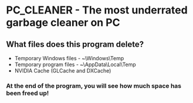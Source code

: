 # PC_CLEANER - The most underrated garbage cleaner on PC

## What files does this program delete?

- Temporary Windows files - ~\Windows\Temp
- Temporary program files - ~\AppData\Local\Temp
- NVIDIA Cache (GLCache and DXCache)

### At the end of the program, you will see how much space has been freed up!
